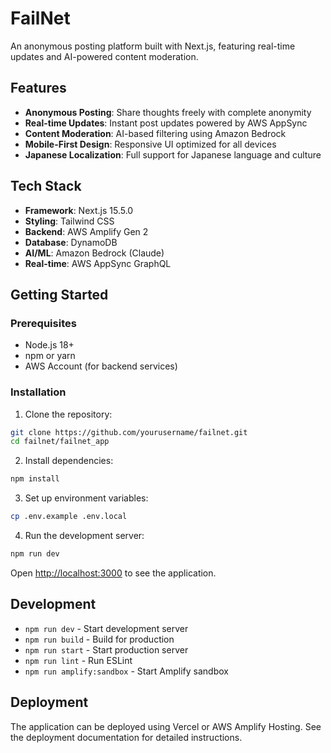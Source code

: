 # FailNet

An anonymous posting platform built with Next.js, featuring real-time updates and AI-powered content moderation.

## Features

- **Anonymous Posting**: Share thoughts freely with complete anonymity
- **Real-time Updates**: Instant post updates powered by AWS AppSync
- **Content Moderation**: AI-based filtering using Amazon Bedrock
- **Mobile-First Design**: Responsive UI optimized for all devices
- **Japanese Localization**: Full support for Japanese language and culture

## Tech Stack

- **Framework**: Next.js 15.5.0
- **Styling**: Tailwind CSS
- **Backend**: AWS Amplify Gen 2
- **Database**: DynamoDB
- **AI/ML**: Amazon Bedrock (Claude)
- **Real-time**: AWS AppSync GraphQL

## Getting Started

### Prerequisites

- Node.js 18+ 
- npm or yarn
- AWS Account (for backend services)

### Installation

1. Clone the repository:
```bash
git clone https://github.com/yourusername/failnet.git
cd failnet/failnet_app
```

2. Install dependencies:
```bash
npm install
```

3. Set up environment variables:
```bash
cp .env.example .env.local
```

4. Run the development server:
```bash
npm run dev
```

Open [http://localhost:3000](http://localhost:3000) to see the application.

## Development

- `npm run dev` - Start development server
- `npm run build` - Build for production
- `npm run start` - Start production server
- `npm run lint` - Run ESLint
- `npm run amplify:sandbox` - Start Amplify sandbox

## Deployment

The application can be deployed using Vercel or AWS Amplify Hosting. See the deployment documentation for detailed instructions.

